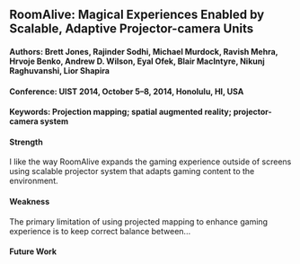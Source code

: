 ## RoomAlive: Magical Experiences Enabled by Scalable, Adaptive Projector-camera Units

#### Authors: Brett Jones, Rajinder Sodhi, Michael Murdock, Ravish Mehra, Hrvoje Benko, Andrew D. Wilson, Eyal Ofek, Blair MacIntyre, Nikunj Raghuvanshi, Lior Shapira
#### Conference: UIST 2014, October 5–8, 2014, Honolulu, HI, USA
#### Keywords: Projection mapping; spatial augmented reality; projector- camera system

#### Strength
I like the way RoomAlive expands the gaming experience outside of screens using scalable projector system that adapts gaming content to the environment.

#### Weakness
The primary limitation of using projected mapping to enhance gaming experience is to keep correct balance between...

#### Future Work

